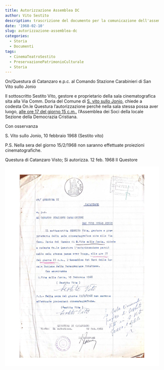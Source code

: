 ```yaml
---
title: Autorizzazione Assemblea DC
author: Vito Sestito
description: trascrizione del documento per la comunicazione dell'assemblea locale del partito della Democrazia Cristiana
date: '1968-02-10'
slug: autorizzazione-assemblea-dc
categories:
  - Storia
  - Documenti
tags:
  - CinemaTeatroSestito
  - PreservazionePatrimonioCulturale
  - Storia
---
```

On/Questura di Catanzaro e.p.c. al Comando Stazione Carabinieri di San Vito sullo Jonio

Il sottoscritto Sestito Vito, gestore e proprietario della sala cinematografica sita alla Via Comm. Doria del Comune di [S. vito sullo Jonio](), chiede a codesta On.le Questura l’autorizzazione perché nella sala stessa possa aver luogo, [alle ore 17 del giorno 15 c.m.](), l’Assemblea dei Soci della locale Sezione della Democrazia Cristiana.

Con osservanza

S. Vito sullo Jonio, 10 febbraio 1968 (Sestito vito)

P.S. Nella sera del giorno 15/2/1968 non saranno effettuate proiezioni cinematografiche.

Questura di Catanzaro Visto; Si autorizza. 12 feb. 1968 Il Questore

![1968-02-10 Autorizzazione Assemblea DC al cinema](images/19680210AutorizzazioneAssembleaDCalcinema.jpg)